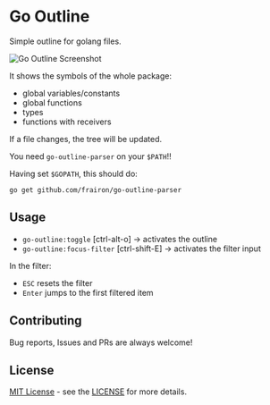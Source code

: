 # Go Outline
Simple outline for golang files.

![Go Outline Screenshot](https://github.com/frairon/go-outline/blob/master/resources/screenshot.png?raw=true)


It shows the symbols of the whole package:
* global variables/constants
* global functions
* types
* functions with receivers

If a file changes, the tree will be updated.

You need `go-outline-parser` on your `$PATH`!!

Having set `$GOPATH`, this should do:
```
go get github.com/frairon/go-outline-parser
```

## Usage
* `go-outline:toggle` [ctrl-alt-o] -> activates the outline
* `go-outline:focus-filter` [ctrl-shift-E] -> activates the filter input

In the filter:
* `ESC`  resets the filter
* `Enter` jumps to the first filtered item

## Contributing

Bug reports, Issues and PRs are always welcome!

## License

[MIT License](http://opensource.org/licenses/MIT) - see the [LICENSE](https://github.com/frairon/go-outline/blob/master/LICENSE) for more details.
